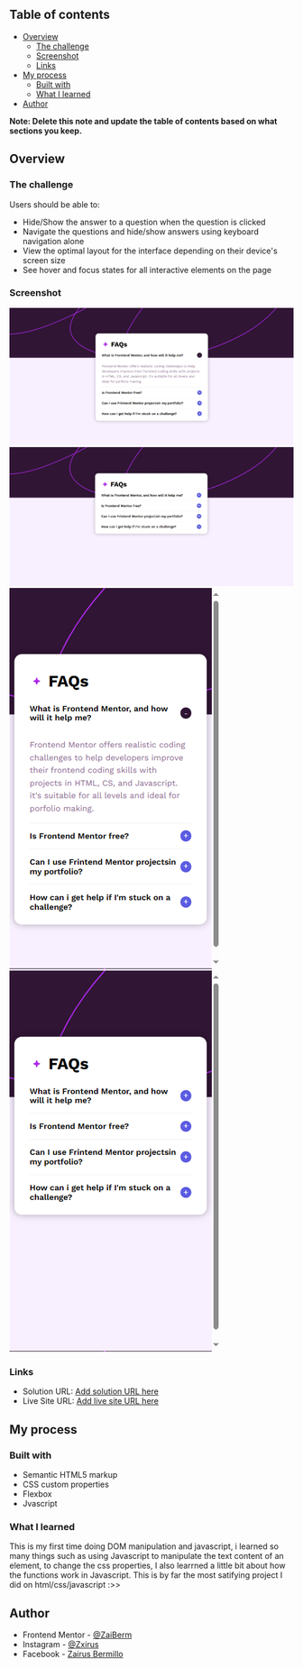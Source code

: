 ## Table of contents

- [Overview](#overview)
  - [The challenge](#the-challenge)
  - [Screenshot](#screenshot)
  - [Links](#links)
- [My process](#my-process)
  - [Built with](#built-with)
  - [What I learned](#what-i-learned)
- [Author](#author)

**Note: Delete this note and update the table of contents based on what sections you keep.**

## Overview

### The challenge

Users should be able to:

- Hide/Show the answer to a question when the question is clicked
- Navigate the questions and hide/show answers using keyboard navigation alone
- View the optimal layout for the interface depending on their device's screen size
- See hover and focus states for all interactive elements on the page

### Screenshot

![Show](./show.png)
![Hidden](./hidden.png)
![Show](./show-phone.png)
![Hidden](./hidden-phone.png)

### Links

- Solution URL: [Add solution URL here]([https://your-solution-url.com](https://github.com/ZaiBerm/FEM-FAQ_Accordion))
- Live Site URL: [Add live site URL here](https://ZaiBerm.github.io/FEM-FAQ_Accordion)

## My process

### Built with

- Semantic HTML5 markup
- CSS custom properties
- Flexbox
- Jvascript

### What I learned

This is my first time doing DOM manipulation and javascript, i learned so many things such as using Javascript to manipulate the text content of an element, to change the css properties, I also learrned a little bit about how the functions work in Javascript. This is by far the most satifying project I did on html/css/javascript :>>

## Author

- Frontend Mentor - [@ZaiBerm](https://www.frontendmentor.io/profile/ZaiBerm)
- Instagram - [@Zxirus](https://www.instagram.com/zxirus/)
- Facebook - [Zairus Bermillo](https://web.facebook.com/zairus.bermillo.9)

